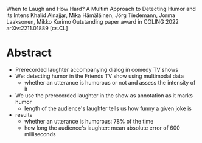 When to Laugh and How Hard? A Multim Approach to Detecting Humor and its Intens
Khalid Alnajjar, Mika Hämäläinen, Jörg Tiedemann, Jorma Laaksonen, Mikko Kurimo
Outstanding paper award in COLING 2022 arXiv:2211.01889 [cs.CL]

# Abstract

* Prerecorded laughter accompanying dialog in comedy TV shows
* We: detecting humor in the Friends TV show using multimodal data
  * whether an utterance is humorous or not and assess the intensity of it
* We use the prerecorded laughter in the show as annotation as it marks humor
  * length of the audience's laughter tells us how funny a given joke is
* results
  * whether an utterance is humorous: 78% of the time
  * how long the audience's laughter: mean absolute error of 600 milliseconds
